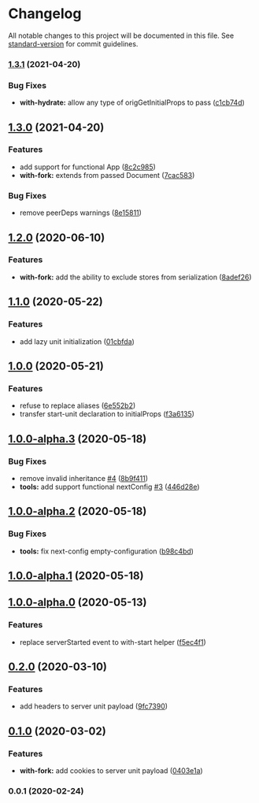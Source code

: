 # Changelog

All notable changes to this project will be documented in this file. See [standard-version](https://github.com/conventional-changelog/standard-version) for commit guidelines.

### [1.3.1](https://github.com/weyheyhey/effector-next/compare/v1.3.0...v1.3.1) (2021-04-20)

### Bug Fixes

- **with-hydrate:** allow any type of origGetInitialProps to pass ([c1cb74d](https://github.com/weyheyhey/effector-next/commit/c1cb74dcb04911f4f61e7d1f1c1bc605eb345156))

## [1.3.0](https://github.com/weyheyhey/effector-next/compare/v1.2.0...v1.3.0) (2021-04-20)

### Features

- add support for functional App ([8c2c985](https://github.com/weyheyhey/effector-next/commit/8c2c985c1e83a53861cc11eeadeb41ce755217fb))
- **with-fork:** extends from passed Document ([7cac583](https://github.com/weyheyhey/effector-next/commit/7cac5835f6e6ab54a0574917a7c620bfe4959d0b))

### Bug Fixes

- remove peerDeps warnings ([8e15811](https://github.com/weyheyhey/effector-next/commit/8e158118f63e1689100477675a52442f8a3007c2))

## [1.2.0](https://github.com/weyheyhey/effector-next/compare/v1.1.0...v1.2.0) (2020-06-10)

### Features

- **with-fork:** add the ability to exclude stores from serialization ([8adef26](https://github.com/weyheyhey/effector-next/commit/8adef26c71894b75ee7f7152afe83726984e2095))

## [1.1.0](https://github.com/weyheyhey/effector-next/compare/v1.0.0...v1.1.0) (2020-05-22)

### Features

- add lazy unit initialization ([01cbfda](https://github.com/weyheyhey/effector-next/commit/01cbfda1518431c684fd53664d1fe08c4858f4ee))

## [1.0.0](https://github.com/weyheyhey/effector-next/compare/v1.0.0-alpha.3...v1.0.0) (2020-05-21)

### Features

- refuse to replace aliases ([6e552b2](https://github.com/weyheyhey/effector-next/commit/6e552b20412f37f180f8863bb8b94cd33c28f616))
- transfer start-unit declaration to initialProps ([f3a6135](https://github.com/weyheyhey/effector-next/commit/f3a6135cf259ca92c7572f3fbcedc984ba150b08))

## [1.0.0-alpha.3](https://github.com/weyheyhey/effector-next/compare/v1.0.0-alpha.2...v1.0.0-alpha.3) (2020-05-18)

### Bug Fixes

- remove invalid inheritance [#4](https://github.com/weyheyhey/effector-next/issues/4) ([8b9f411](https://github.com/weyheyhey/effector-next/commit/8b9f41102b8a52419d821fa11a4c5fc211b769c1))
- **tools:** add support functional nextConfig [#3](https://github.com/weyheyhey/effector-next/issues/3) ([446d28e](https://github.com/weyheyhey/effector-next/commit/446d28eb7cd16761a349530c7435d3fbf0568599))

## [1.0.0-alpha.2](https://github.com/weyheyhey/effector-next/compare/v1.0.0-alpha.1...v1.0.0-alpha.2) (2020-05-18)

### Bug Fixes

- **tools:** fix next-config empty-configuration ([b98c4bd](https://github.com/weyheyhey/effector-next/commit/b98c4bd02ebec950a23504e649f497350e0536bb))

## [1.0.0-alpha.1](https://github.com/weyheyhey/effector-next/compare/v1.0.0-alpha.0...v1.0.0-alpha.1) (2020-05-18)

## [1.0.0-alpha.0](https://github.com/weyheyhey/effector-next/compare/v0.2.0...v1.0.0-alpha.0) (2020-05-13)

### Features

- replace serverStarted event to with-start helper ([f5ec4f1](https://github.com/weyheyhey/effector-next/commit/f5ec4f1cb24a51f9bc946ba29ea6aa56db4e4637))

## [0.2.0](https://github.com/weyheyhey/effector-next/compare/v0.1.0...v0.2.0) (2020-03-10)

### Features

- add headers to server unit payload ([9fc7390](https://github.com/weyheyhey/effector-next/commit/9fc739076295321798765eef6bdc09bbcdb04230))

## [0.1.0](https://github.com/weyheyhey/effector-next/compare/v0.0.1...v0.1.0) (2020-03-02)

### Features

- **with-fork:** add cookies to server unit payload ([0403e1a](https://github.com/weyheyhey/effector-next/commit/0403e1a6827b9aa68b3b4da6bf172da76ff354be))

### 0.0.1 (2020-02-24)
